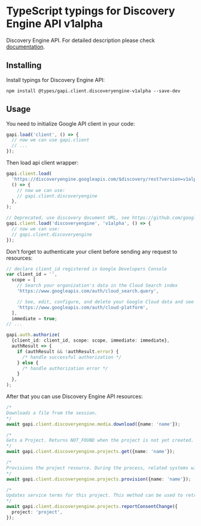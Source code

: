 # TypeScript typings for Discovery Engine API v1alpha

Discovery Engine API.
For detailed description please check [documentation](https://cloud.google.com/generative-ai-app-builder/docs/).

## Installing

Install typings for Discovery Engine API:

```
npm install @types/gapi.client.discoveryengine-v1alpha --save-dev
```

## Usage

You need to initialize Google API client in your code:

```typescript
gapi.load('client', () => {
  // now we can use gapi.client
  // ...
});
```

Then load api client wrapper:

```typescript
gapi.client.load(
  'https://discoveryengine.googleapis.com/$discovery/rest?version=v1alpha',
  () => {
    // now we can use:
    // gapi.client.discoveryengine
  },
);
```

```typescript
// Deprecated, use discovery document URL, see https://github.com/google/google-api-javascript-client/blob/master/docs/reference.md#----gapiclientloadname----version----callback--
gapi.client.load('discoveryengine', 'v1alpha', () => {
  // now we can use:
  // gapi.client.discoveryengine
});
```

Don't forget to authenticate your client before sending any request to resources:

```typescript
// declare client_id registered in Google Developers Console
var client_id = '',
  scope = [
    // Search your organization's data in the Cloud Search index
    'https://www.googleapis.com/auth/cloud_search.query',

    // See, edit, configure, and delete your Google Cloud data and see the email address for your Google Account.
    'https://www.googleapis.com/auth/cloud-platform',
  ],
  immediate = true;
// ...

gapi.auth.authorize(
  {client_id: client_id, scope: scope, immediate: immediate},
  authResult => {
    if (authResult && !authResult.error) {
      /* handle successful authorization */
    } else {
      /* handle authorization error */
    }
  },
);
```

After that you can use Discovery Engine API resources: <!-- TODO: make this work for multiple namespaces -->

```typescript
/*
Downloads a file from the session.
*/
await gapi.client.discoveryengine.media.download({name: 'name'});

/*
Gets a Project. Returns NOT_FOUND when the project is not yet created.
*/
await gapi.client.discoveryengine.projects.get({name: 'name'});

/*
Provisions the project resource. During the process, related systems will get prepared and initialized. Caller must read the [Terms for data use](https://cloud.google.com/retail/data-use-terms), and optionally specify in request to provide consent to that service terms.
*/
await gapi.client.discoveryengine.projects.provision({name: 'name'});

/*
Updates service terms for this project. This method can be used to retroactively accept the latest terms. Terms available for update: * [Terms for data use](https://cloud.google.com/retail/data-use-terms)
*/
await gapi.client.discoveryengine.projects.reportConsentChange({
  project: 'project',
});
```
